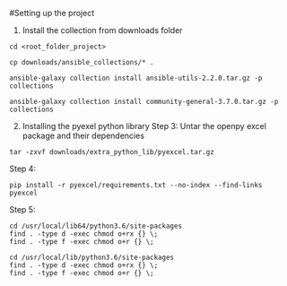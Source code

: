 #Setting up the project

1. Install the collection from downloads folder

```shell
cd <root_folder_project>

cp downloads/ansible_collections/* .

ansible-galaxy collection install ansible-utils-2.2.0.tar.gz -p collections

ansible-galaxy collection install community-general-3.7.0.tar.gz -p collections
```

2. Installing the pyexel python library
Step 3: Untar the openpy excel package and their dependencies 



```shell
tar -zxvf downloads/extra_python_lib/pyexcel.tar.gz
```

Step 4: 
```shell
pip install -r pyexcel/requirements.txt --no-index --find-links pyexcel
```

Step 5:
```shell
cd /usr/local/lib64/python3.6/site-packages
find . -type d -exec chmod o+rx {} \;
find . -type f -exec chmod o+r {} \;

cd /usr/local/lib/python3.6/site-packages
find . -type d -exec chmod o+rx {} \;
find . -type f -exec chmod o+r {} \;

```
